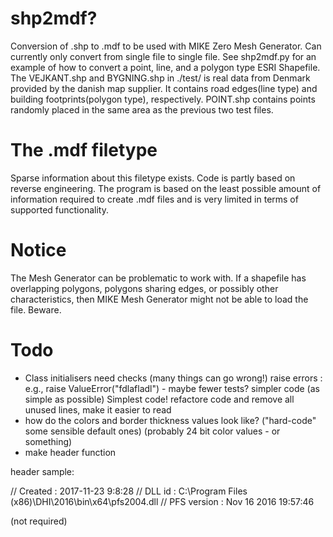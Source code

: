# shp2mdf?
Conversion of .shp to .mdf to be used with MIKE Zero Mesh Generator. Can currently only convert from single file to single file. See shp2mdf.py for an example of how to convert a point, line, and a polygon type ESRI Shapefile.
The VEJKANT.shp and BYGNING.shp in ./test/ is real data from Denmark provided by the danish map supplier. It contains road edges(line type) and building footprints(polygon type), respectively. POINT.shp contains points randomly placed in the same area as the previous two test files.

# The .mdf filetype
Sparse information about this filetype exists. Code is partly based on reverse engineering. The program is based on the least possible amount of information required to create .mdf files and is very limited in terms of supported functionality.

# Notice
The Mesh Generator can be problematic to work with. If a shapefile has overlapping polygons, polygons sharing edges, or possibly other characteristics, then MIKE Mesh Generator might not be able to load the file. Beware.

# Todo
- Class initialisers need checks (many things can go wrong!) raise errors : e.g., raise ValueError("fdlafladl") - maybe fewer tests? simpler code (as simple as possible)
Simplest code! refactore code and remove all unused lines, make it easier to read
- how do the colors and border thickness values look like? ("hard-code" some sensible default ones) (probably 24 bit color values - or something)
- make header function

header sample:

// Created     : 2017-11-23 9:8:28
// DLL id      : C:\Program Files (x86)\DHI\2016\bin\x64\pfs2004.dll
// PFS version : Nov 16 2016 19:57:46

(not required)

